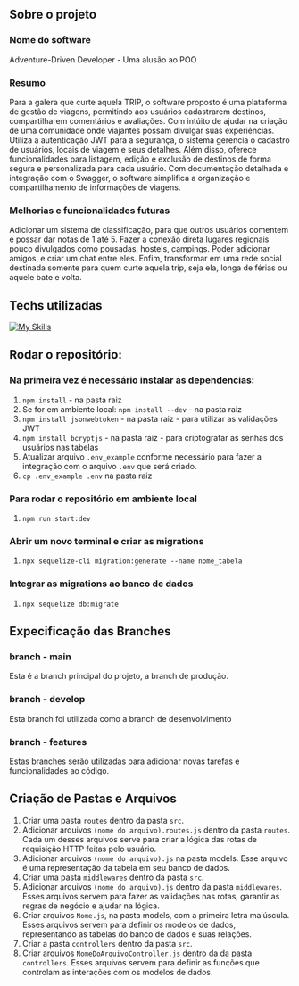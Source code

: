 ## Sobre  o projeto
### Nome do software
Adventure-Driven Developer - Uma alusão ao POO
### Resumo
Para a galera que curte aquela TRIP, o software proposto é uma plataforma de gestão de viagens, permitindo aos usuários cadastrarem destinos, compartilharem comentários e avaliações. Com intúito de ajudar na criação de uma comunidade onde viajantes possam divulgar suas experiências. Utiliza a autenticação JWT para a segurança, o sistema gerencia o cadastro de usuários, locais de viagem e seus detalhes. Além disso, oferece funcionalidades para listagem, edição e exclusão de destinos de forma segura e personalizada para cada usuário. Com documentação detalhada e integração com o Swagger, o software simplifica a organização e compartilhamento de informações de viagens.

### Melhorias e funcionalidades futuras
Adicionar um sistema de classificação, para que outros usuários comentem e possar dar notas de 1 até 5.
Fazer a conexão direta lugares regionais pouco divulgados como pousadas, hostels, campings.
Poder adicionar amigos, e criar um chat entre eles.
Enfim, transformar em uma rede social destinada somente para quem curte aquela trip, seja ela, longa de férias ou aquele bate e volta.

## Techs utilizadas
[![My Skills](https://skillicons.dev/icons?i=nodejs,postgresql,express,postman,sequelize,vscode,git,github,npm)](https://skillicons.dev)
## Rodar o repositório:

### Na primeira vez é necessário instalar as dependencias:
1. `npm install` - na pasta raiz
2. Se for em ambiente local: `npm install --dev` - na pasta raiz
3. `npm install jsonwebtoken` - na pasta raiz  - para utilizar as validações JWT
4. `npm install bcryptjs`  - na pasta raiz - para criptografar as senhas dos usuários nas tabelas
5. Atualizar arquivo `.env_example` conforme necessário para fazer a integração com o arquivo `.env` que será criado.
6. `cp .env_example .env` na pasta raiz

### Para rodar o repositório em ambiente local
1. `npm run start:dev`

### Abrir um novo terminal e criar as migrations
1. `npx sequelize-cli migration:generate --name nome_tabela`
### Integrar as migrations ao banco de dados
1. `npx sequelize db:migrate`

## Expecificação das Branches
### branch - main
Esta é a branch principal do projeto, a branch de produção.
### branch - develop
Esta branch foi utilizada como a branch de desenvolvimento
### branch - features
Estas branches serão utilizadas para adicionar novas tarefas e funcionalidades ao código.

## Criação de Pastas e Arquivos
1. Criar uma pasta `routes` dentro da pasta `src`.
2. Adicionar arquivos `(nome do arquivo).routes.js` dentro da pasta `routes`.
    Cada um desses arquivos serve para criar a lógica das rotas de requisição HTTP feitas pelo usuário.
3. Adicionar arquivos `(nome do arquivo).js` na pasta models.
    Esse arquivo é uma representação da tabela em seu banco de dados.
4. Criar uma pasta `middlewares` dentro da pasta `src`.
5. Adicionar arquivos `(nome do arquivo).js` dentro da pasta `middlewares`.
    Esses arquivos servem para fazer as validações nas rotas, garantir as regras de negócio e ajudar na lógica.
6. Criar arquivos `Nome.js`, na pasta models, com a primeira letra maiúscula.
    Esses arquivos servem para definir os modelos de dados, representando as tabelas do banco de dados e suas relações.
7. Criar a pasta `controllers` dentro da pasta `src`.
8. Criar arquivos `NomeDoArquivoController.js` dentro da da pasta `controllers`.
    Esses arquivos servem para definir as funções que controlam as interações com os modelos de dados.